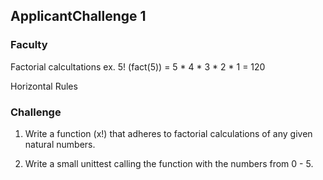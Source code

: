 ## ApplicantChallenge 1

### Faculty
Factorial calcultations ex. 5! (fact(5)) = 5 * 4 * 3 * 2 * 1 = 120 

Horizontal Rules

### Challenge
1. Write a function (x!) that adheres to factorial calculations of any given natural numbers.

2. Write a small unittest calling the function with the numbers from 0 - 5.
